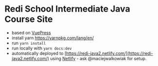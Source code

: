 # Redi School Intermediate Java Course Site

- based on [VuePress](https://vuepress.vuejs.org)
- install yarn https://yarnpkg.com/lang/en/
- run `yarn install`
- run locally with `yarn docs:dev`
- automatically deployed to [https://redi-java2.netlify.com/](https://redi-java2.netlify.com/) using [Netlify](https://netlify.com) - ask @maciejwalkowiak for setup.
